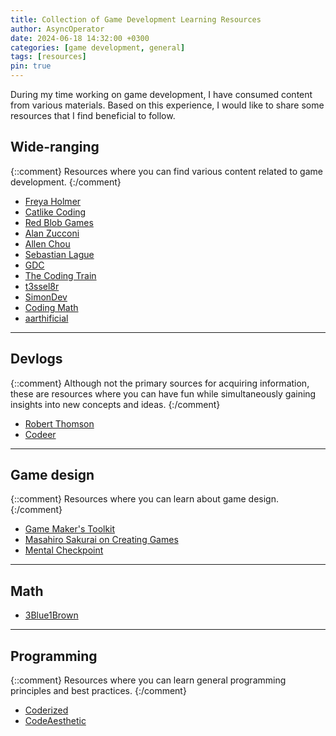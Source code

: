 ```yaml
---
title: Collection of Game Development Learning Resources
author: AsyncOperator
date: 2024-06-18 14:32:00 +0300
categories: [game development, general]
tags: [resources]
pin: true
---
```


During my time working on game development, I have consumed content from various materials.
Based on this experience, I would like to share some resources that I find beneficial to follow.

## Wide-ranging

{::comment}
Resources where you can find various content related to game development.
{:/comment}

- [Freya Holmer](https://www.youtube.com/@acegikmo)
- [Catlike Coding](https://catlikecoding.com)
- [Red Blob Games](https://www.redblobgames.com)
- [Alan Zucconi](https://www.alanzucconi.com)
- [Allen Chou](https://allenchou.net)
- [Sebastian Lague](https://www.youtube.com/@SebastianLague)
- [GDC](https://www.youtube.com/@Gdconf)
- [The Coding Train](https://www.youtube.com/@TheCodingTrain)
- [t3ssel8r](https://www.youtube.com/@t3ssel8r)
- [SimonDev](https://www.youtube.com/@simondev758)
- [Coding Math](https://www.youtube.com/@codingmath)
- [aarthificial](https://www.youtube.com/@aarthificial)

---

## Devlogs

{::comment}
Although not the primary sources for acquiring information, these are resources where you can have fun while simultaneously gaining insights into new concepts and ideas.
{:/comment}

- [Robert Thomson](https://www.youtube.com/@RobertThomsonDev)
- [Codeer](https://www.youtube.com/@Codeer)

---

## Game design

{::comment}
Resources where you can learn about game design.
{:/comment}

- [Game Maker's Toolkit](https://www.youtube.com/@GMTK)
- [Masahiro Sakurai on Creating Games](https://www.youtube.com/@sora_sakurai_en)
- [Mental Checkpoint](https://www.youtube.com/@MentalCheckpoint)

---

## Math

- [3Blue1Brown](https://www.youtube.com/@3blue1brown)

---

## Programming

{::comment}
Resources where you can learn general programming principles and best practices.
{:/comment}

- [Coderized](https://www.youtube.com/@coderized)
- [CodeAesthetic](https://www.youtube.com/@CodeAesthetic)
